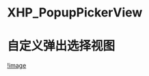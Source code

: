 # XHP_PopupPickerView
# 自定义弹出选择视图
[!image](https://github.com/ResearchLove/XHP_PopupPickerView/blob/master/XHP_PopupPickerView/Resources/弹出选择视图.gif)
